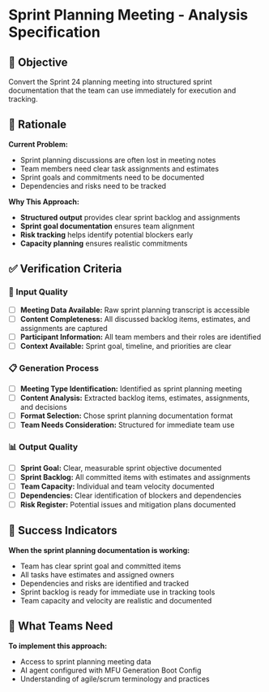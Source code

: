 # Sprint Planning Meeting - Analysis Specification

## 🎯 Objective

Convert the Sprint 24 planning meeting into structured sprint documentation that the team can use immediately for execution and tracking.

## 🧠 Rationale

**Current Problem:**
- Sprint planning discussions are often lost in meeting notes
- Team members need clear task assignments and estimates
- Sprint goals and commitments need to be documented
- Dependencies and risks need to be tracked

**Why This Approach:**
- **Structured output** provides clear sprint backlog and assignments
- **Sprint goal documentation** ensures team alignment
- **Risk tracking** helps identify potential blockers early
- **Capacity planning** ensures realistic commitments

## ✅ Verification Criteria

### 🎯 Input Quality
- [ ] **Meeting Data Available:** Raw sprint planning transcript is accessible
- [ ] **Content Completeness:** All discussed backlog items, estimates, and assignments are captured
- [ ] **Participant Information:** All team members and their roles are identified
- [ ] **Context Available:** Sprint goal, timeline, and priorities are clear

### 📋 Generation Process
- [ ] **Meeting Type Identification:** Identified as sprint planning meeting
- [ ] **Content Analysis:** Extracted backlog items, estimates, assignments, and decisions
- [ ] **Format Selection:** Chose sprint planning documentation format
- [ ] **Team Needs Consideration:** Structured for immediate team use

### 📊 Output Quality
- [ ] **Sprint Goal:** Clear, measurable sprint objective documented
- [ ] **Sprint Backlog:** All committed items with estimates and assignments
- [ ] **Team Capacity:** Individual and team velocity documented
- [ ] **Dependencies:** Clear identification of blockers and dependencies
- [ ] **Risk Register:** Potential issues and mitigation plans documented

## 🚀 Success Indicators

**When the sprint planning documentation is working:**
- Team has clear sprint goal and committed items
- All tasks have estimates and assigned owners
- Dependencies and risks are identified and tracked
- Sprint backlog is ready for immediate use in tracking tools
- Team capacity and velocity are realistic and documented

## 🔧 What Teams Need

**To implement this approach:**
- Access to sprint planning meeting data
- AI agent configured with MFU Generation Boot Config
- Understanding of agile/scrum terminology and practices
